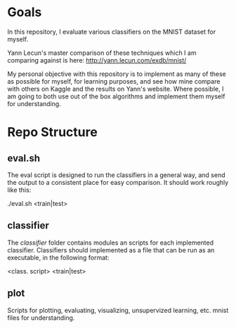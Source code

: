 # Goals

In this repository, I evaluate various classifiers on the MNIST dataset for myself.

Yann Lecun's master comparison of these techniques which I am comparing against is here:
http://yann.lecun.com/exdb/mnist/

My personal objective with this repository is to implement as many of these as possible for myself, for learning purposes, and see how mine compare with others on Kaggle and the results on Yann's website. Where possible, I am going to both use out of the box algorithms and implement them myself for understanding.

# Repo Structure

## eval.sh
The eval script is designed to run the classifiers in a general way, and send the output to a consistent place for easy comparison. It should work roughly like this:

./eval.sh <train|test> <algorithm executable>

## classifier
The *classifier* folder contains modules an scripts for each implemented classifier.
Classifiers should implemented as a file that can be run as an executable, in the following format:

<class. script> <train|test>

## plot
Scripts for plotting, evaluating, visualizing, unsupervized learning, etc. mnist files for understanding.
